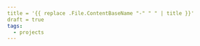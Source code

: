 ```yaml
---
title = '{{ replace .File.ContentBaseName "-" " " | title }}'
draft = true
tags:
  - projects
---
```

